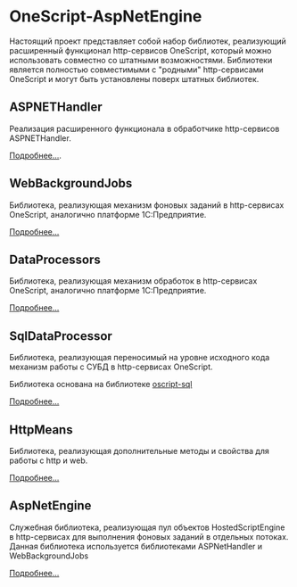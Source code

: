 ﻿# OneScript-AspNetEngine

Настоящий проект представляет собой набор библиотек, реализующий расширенный функционал http-сервисов OneScript, который можно использовать совместно со штатными возможностями.
Библиотеки является полностью совместимыми с "родными" http-сервисами OneScript и могут быть установлены поверх штатных библиотек.

## ASPNETHandler
Реализация расширенного функционала в обработчике http-сервисов ASPNETHandler. 

[Подробнее...](https://github.com/jdeshin/OneScript-AspNetEngine/blob/master/ASPNETHandler/README.MD).

## WebBackgroundJobs
Библиотека, реализующая механизм фоновых заданий в http-сервисах OneScript, аналогично платформе 1С:Предприятие.

[Подробнее...](https://github.com/jdeshin/OneScript-AspNetEngine/blob/master/WebBackgroundJobs/README.MD)

## DataProcessors
Библиотека, реализующая механизм обработок в http-сервисах OneScript, аналогично платформе 1С:Предприятие.

[Подробнее...](https://github.com/jdeshin/OneScript-AspNetEngine/blob/master/DataProcessors/README.MD)

## SqlDataProcessor
Библиотека, реализующая переносимый на уровне исходного кода механизм работы с СУБД в http-сервисах OneScript.

Библиотека основана на библиотеке [oscript-sql](https://github.com/jdeshin/OneScript-AspNetEngine/blob/master/DataProcessors/README.MD)  

[Подробнее...](https://github.com/jdeshin/OneScript-AspNetEngine/blob/master/SqlDataProcessor/README.MD)

## HttpMeans
Библиотека, реализующая дополнительные методы и свойства для работы с http и web.

[Подробнее...](https://github.com/jdeshin/OneScript-AspNetEngine/blob/master/HttpMeans/README.MD)

## AspNetEngine
Служебная библиотека, реализующая пул объектов HostedScriptEngine в http-сервисах для выполнения фоновых заданий в отдельных потоках.
Данная библиотека используется библиотеками ASPNetHandler и WebBackgroundJobs

[Подробнее...](https://github.com/jdeshin/OneScript-AspNetEngine/blob/master/AspNetEngine/README.MD)